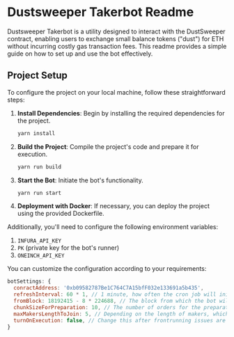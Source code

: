 # Dustsweeper Takerbot Readme

Dustsweeper Takerbot is a utility designed to interact with the DustSweeper contract, enabling users to exchange small balance tokens ("dust") for ETH without incurring costly gas transaction fees. This readme provides a simple guide on how to set up and use the bot effectively.

## Project Setup

To configure the project on your local machine, follow these straightforward steps:

1. **Install Dependencies**: Begin by installing the required dependencies for the project.

   ```bash
   yarn install
   ```

2. **Build the Project**: Compile the project's code and prepare it for execution.

   ```bash
   yarn run build
   ```

3. **Start the Bot**: Initiate the bot's functionality.

   ```bash
   yarn run start
   ```

4. **Deployment with Docker**: If necessary, you can deploy the project using the provided Dockerfile.

Additionally, you'll need to configure the following environment variables:

1. `INFURA_API_KEY`
2. `PK` (private key for the bot's runner)
3. `ONEINCH_API_KEY`

You can customize the configuration according to your requirements:

```javascript
botSettings: {
  conractAddress: '0xb09582787Be1C764C7A15bfF032e133691a5b435',
  refreshInterval: 60 * 1, // 1 minute, how often the cron job will initiate the bot's script
  fromBlock: 18192415 - 8 * 224688, // The block from which the bot will monitor allowance events for the Dustsweeper contract
  chunkSizeForPreparation: 10, // The number of orders for the preparation script
  maxMakersLengthToJoin: 5, // Depending on the length of makers, which SC call data should be joined
  turnOnExecution: false, // Change this after frontrunning issues are resolved
}
```
